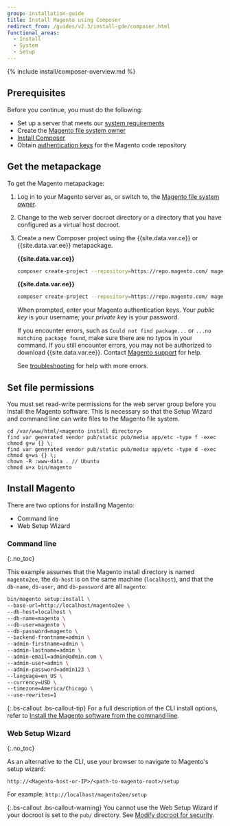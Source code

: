 ```yaml
---
group: installation-guide
title: Install Magento using Composer
redirect_from: /guides/v2.3/install-gde/composer.html
functional_areas:
  - Install
  - System
  - Setup
---
```


{% include install/composer-overview.md %}

## Prerequisites

Before you continue, you must do the following:

* Set up a server that meets our [system requirements]({{page.baseurl}}/*remove)
* Create the [Magento file system owner]({{page.baseurl}}/install/getting-started/file-system-ownership-permissions.html)
* [Install Composer](https://getcomposer.org/download/)
* Obtain [authentication keys]({{page.baseurl}}/install/getting-started/magento-authentication-keys.html) for the Magento code repository

## Get the metapackage

To get the Magento metapackage:

1. Log in to your Magento server as, or switch to, the [Magento file system owner]({{page.baseurl}}/install/getting-started/file-system-ownership-permissions.html).
2. Change to the web server docroot directory or a directory that you have configured as a virtual host docroot.
3. Create a new Composer project using the {{site.data.var.ce}} or {{site.data.var.ee}} metapackage.

   **{{site.data.var.ce}}**

   ```bash
   composer create-project --repository=https://repo.magento.com/ magento/project-community-edition <install-directory-name>
   ```

   **{{site.data.var.ee}}**

   ```bash
   composer create-project --repository=https://repo.magento.com/ magento/project-enterprise-edition <install-directory-name>
   ```

   When prompted, enter your Magento authentication keys. Your _public key_ is your username; your _private key_ is your password.

   If you encounter errors, such as `Could not find package...` or `...no matching package found`, make sure there are no typos in your command. If you still encounter errors, you may not be authorized to download {{site.data.var.ee}}. Contact [Magento support](https://magento.com/support) for help.

   See [troubleshooting]({{page.baseurl}}/install/troubleshooting/general/composer-error.html) for help with more errors.

## Set file permissions

You must set read-write permissions for the web server group before you install the Magento software. This is necessary so that the Setup Wizard and command line can write files to the Magento file system.

```terminal
cd /var/www/html/<magento install directory>
find var generated vendor pub/static pub/media app/etc -type f -exec chmod g+w {} \;
find var generated vendor pub/static pub/media app/etc -type d -exec chmod g+ws {} \;
chown -R :www-data . // Ubuntu
chmod u+x bin/magento
```

## Install Magento

There are two options for installing Magento:

* Command line
* Web Setup Wizard

### Command line

{:.no_toc}

This example assumes that the Magento install directory is named `magento2ee`, the `db-host` is on the same machine (`localhost`), and that the `db-name`, `db-user`, and `db-password` are all `magento`:

```bash
bin/magento setup:install \
--base-url=http://localhost/magento2ee \
--db-host=localhost \
--db-name=magento \
--db-user=magento \
--db-password=magento \
--backend-frontname=admin \
--admin-firstname=admin \
--admin-lastname=admin \
--admin-email=admin@admin.com \
--admin-user=admin \
--admin-password=admin123 \
--language=en_US \
--currency=USD \
--timezone=America/Chicago \
--use-rewrites=1
```

{:.bs-callout .bs-callout-tip}
For a full description of the CLI install options, refer to [Install the Magento software from the command line]({{page.baseurl}}/install/command-line/install.html#instgde-install-cli-magento).

### Web Setup Wizard

{:.no_toc}

As an alternative to the CLI, use your browser to navigate to Magento's setup wizard:

```url
http://<Magento-host-or-IP>/<path-to-magento-root>/setup
```

For example: `http://localhost/magento2ee/setup`

{:.bs-callout .bs-callout-warning}
You cannot use the Web Setup Wizard if your docroot is set to the `pub/` directory. See [Modify docroot for security]({{page.baseurl}}/install-gde/tutorials/change-docroot-to-pub.html).

